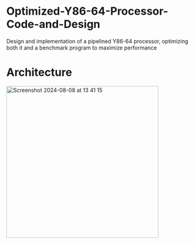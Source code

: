 # Optimized-Y86-64-Processor-Code-and-Design
Design and implementation of a pipelined Y86-64 processor, optimizing both it and a benchmark program to maximize performance

# Architecture
<img width="397" alt="Screenshot 2024-08-08 at 13 41 15" src="https://github.com/user-attachments/assets/fc4a9280-0650-4c3d-a166-ac2e21688be3">
